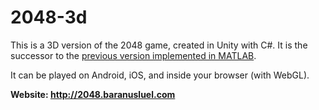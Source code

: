# 2048-3d

This is a 3D version of the 2048 game, created in Unity with C#. It is the successor to the [previous version implemented in MATLAB](https://github.com/baranusluel/2048-3d-matlab).

It can be played on Android, iOS, and inside your browser (with WebGL).

**Website: http://2048.baranusluel.com**


